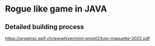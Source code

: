 # Rogue like game in JAVA


## Detailed building process
https://proginsc.epfl.ch/wwwhiver/mini-projet2/tuto-maquette-2022.pdf
